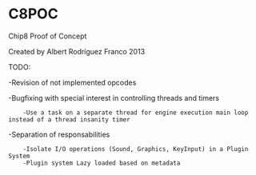C8POC
=====

Chip8 Proof of Concept

Created by Albert Rodríguez Franco 2013

TODO: 

-Revision of not implemented opcodes

-Bugfixing with special interest in controlling threads and timers

		-Use a task on a separate thread for engine execution main loop instead of a thread insanity timer

-Separation of responsabilities
  
		-Isolate I/O operations (Sound, Graphics, KeyInput) in a Plugin System
		-Plugin system Lazy loaded based on metadata
